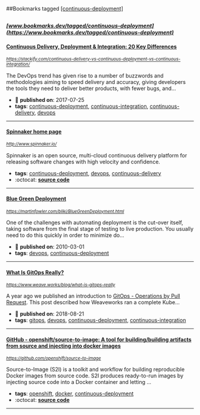 ##Bookmarks tagged [[continuous-deployment]](https://www.bookmarks.dev?q=[continuous-deployment])

_<sup><sup>[www.bookmarks.dev/tagged/continuous-deployment](https://www.bookmarks.dev/tagged/continuous-deployment)</sup></sup>_
---
#### [Continuous Delivery, Deployment & Integration: 20 Key Differences](https://stackify.com/continuous-delivery-vs-continuous-deployment-vs-continuous-integration/)
_<sup>https://stackify.com/continuous-delivery-vs-continuous-deployment-vs-continuous-integration/</sup>_

The DevOps trend has given rise to a number of buzzwords and methodologies aiming to speed delivery and accuracy, giving developers the tools they need to deliver better products, with fewer bugs, and...
* :calendar: **published on**: 2017-07-25
* **tags**: [continuous-deployment](../tagged/continuous-deployment.md), [continuous-integration](../tagged/continuous-integration.md), [continuous-delivery](../tagged/continuous-delivery.md), [devops](../tagged/devops.md)
---
#### [Spinnaker home page](http://www.spinnaker.io/)
_<sup>http://www.spinnaker.io/</sup>_

Spinnaker is an open source, multi-cloud continuous delivery platform for releasing software changes with high velocity and confidence.
* **tags**: [continuous-deployment](../tagged/continuous-deployment.md), [devops](../tagged/devops.md), [continuous-delivery](../tagged/continuous-delivery.md)
* :octocat: **[source code](https://github.com/spinnaker/spinnaker)**
---
#### [Blue Green Deployment](https://martinfowler.com/bliki/BlueGreenDeployment.html)
_<sup>https://martinfowler.com/bliki/BlueGreenDeployment.html</sup>_

One of the challenges with automating deployment is the cut-over itself, taking software from the final stage of testing to live production. You usually need to do this quickly in order to minimize do...
* :calendar: **published on**: 2010-03-01
* **tags**: [devops](../tagged/devops.md), [continuous-deployment](../tagged/continuous-deployment.md)
---
#### [What Is GitOps Really?](https://www.weave.works/blog/what-is-gitops-really)
_<sup>https://www.weave.works/blog/what-is-gitops-really</sup>_

A year ago we published an introduction to [GitOps - Operations by Pull Request](https://www.weave.works/blog/gitops-operations-by-pull-request). This post described how Weaveworks ran a complete Kube...
* :calendar: **published on**: 2018-08-21
* **tags**: [gitops](../tagged/gitops.md), [devops](../tagged/devops.md), [continuous-deployment](../tagged/continuous-deployment.md), [continuous-integration](../tagged/continuous-integration.md)
---
#### [GitHub - openshift/source-to-image: A tool for building/building artifacts from source and injecting into docker images](https://github.com/openshift/source-to-image)
_<sup>https://github.com/openshift/source-to-image</sup>_

Source-to-Image (S2I) is a toolkit and workflow for building reproducible Docker images from source code. S2I produces ready-to-run images by injecting source code into a Docker container and letting ...
* **tags**: [openshift](../tagged/openshift.md), [docker](../tagged/docker.md), [continuous-deployment](../tagged/continuous-deployment.md)
* :octocat: **[source code](https://github.com/openshift/source-to-image)**
---

